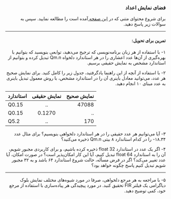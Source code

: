 <h3 dir="rtl"> فضای نمایش اعداد </h3>

<p dir="rtl">
برای شروع محتوای متنی که در 
<a href="https://github.com/Sajed68/IUT-DSPLAB2020/blob/master/session03/course03.md"> این صفحه </a> 
آمده است را مطالعه نمایید. سپس به سوالات زیر پاسخ دهید.

-------------------------------

<h4 dir=rtl>
  تمرین برای تحویل:
  </h4>
  
<p dir='rtl'>
۱- 
با استفاده از هر زبان برنامه‌نویسی که ترجیح می‌دهید، توابعی بنویسید که بتوانیم با بهره‌گیری از آن‌ها عدد اعشاری را در هر استاندارد دلخواه 
 Qm.n 
تبدیل کرده و بتوانیم از استاندارد مشخص به نمایش حقیقی برسیم.
</p>

<p dir="rtl">
۲- 
با استفاده از آنچه از این راهنما یادگرفتید، جدول زیر را کامل کنید.
برای نمایش صحیح هر عدد، می‌توانید معادل باینری آن را در استاندارد مشخص، با روش معمول تبدیل باینری به عدد مبنای ۱۰ انجام دهید.
</p>

|استاندارد|نمایش حقیقی|نمایش صحیح|  
| ------------- |:-------------:| -----:|  
|Q0.15 |..|47088|  
|Q0.15 |0.1270|..|  
|Q5.2  |..| 170|  


<p dir="rtl">
۳-
آیا می‌توانیم هر عدد حقیقی را در هر استاندارد دلخواهی بنویسیم؟ برای مثال عدد 
  ۱۸.۳۴- 
را در کدام استاندارد ۸ بیتی 
  Qm.n 
  ذخیره می‌کنید؟
</p>

<p dir="rtl">
۴- 
اگر یک عدد در استاندارد 
float 32 
ذخیره کرده باشیم، و برای کاربردی مجبور شویم، آن را به استاندارد 
float 64 
تبدیل کنیم، آیا این کار امکان‌پذیر است؟ در صورت امکان، آیا عدد تغییر می‌کند؟
اگر در فرض مسأله، حالت شروع استاندارد ۶۴ باشد و به ۳۲ مجبور شویم تبدیل کنیم پاسخ چگونه خواهد بود؟
</p>

-----------------------------------
<p dir="rtl">
۵- 
با مراجعه به هر مرجع دلخواهی، صرفا در مورد شیوه‌های مختلف نمایش بلوک دیاگرامی یک فیلتر 
FIR 
تحقیق کنید. در مورد پیچیدگی هر پیاده‌سازی با استفاده از مرجع خود، کمی توضیح دهید.
</p>
